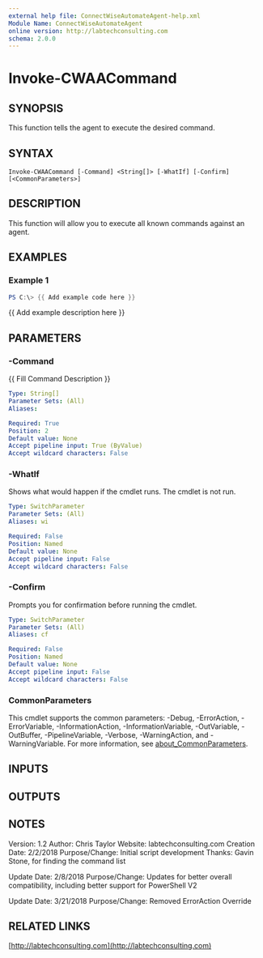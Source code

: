 ```yaml
---
external help file: ConnectWiseAutomateAgent-help.xml
Module Name: ConnectWiseAutomateAgent
online version: http://labtechconsulting.com
schema: 2.0.0
---
```


# Invoke-CWAACommand

## SYNOPSIS
This function tells the agent to execute the desired command.

## SYNTAX

```
Invoke-CWAACommand [-Command] <String[]> [-WhatIf] [-Confirm] [<CommonParameters>]
```

## DESCRIPTION
This function will allow you to execute all known commands against an agent.

## EXAMPLES

### Example 1
```powershell
PS C:\> {{ Add example code here }}
```

{{ Add example description here }}

## PARAMETERS

### -Command
{{ Fill Command Description }}

```yaml
Type: String[]
Parameter Sets: (All)
Aliases:

Required: True
Position: 2
Default value: None
Accept pipeline input: True (ByValue)
Accept wildcard characters: False
```

### -WhatIf
Shows what would happen if the cmdlet runs.
The cmdlet is not run.

```yaml
Type: SwitchParameter
Parameter Sets: (All)
Aliases: wi

Required: False
Position: Named
Default value: None
Accept pipeline input: False
Accept wildcard characters: False
```

### -Confirm
Prompts you for confirmation before running the cmdlet.

```yaml
Type: SwitchParameter
Parameter Sets: (All)
Aliases: cf

Required: False
Position: Named
Default value: None
Accept pipeline input: False
Accept wildcard characters: False
```

### CommonParameters
This cmdlet supports the common parameters: -Debug, -ErrorAction, -ErrorVariable, -InformationAction, -InformationVariable, -OutVariable, -OutBuffer, -PipelineVariable, -Verbose, -WarningAction, and -WarningVariable. For more information, see [about_CommonParameters](http://go.microsoft.com/fwlink/?LinkID=113216).

## INPUTS

## OUTPUTS

## NOTES
Version:        1.2
Author:         Chris Taylor
Website:        labtechconsulting.com
Creation Date:  2/2/2018
Purpose/Change: Initial script development
Thanks:         Gavin Stone, for finding the command list

Update Date: 2/8/2018
Purpose/Change: Updates for better overall compatibility, including better support for PowerShell V2

Update Date: 3/21/2018
Purpose/Change: Removed ErrorAction Override

## RELATED LINKS

[http://labtechconsulting.com](http://labtechconsulting.com)

